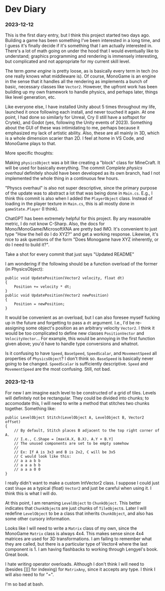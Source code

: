 # Dev Diary
### 2023-12-12
This is the first diary entry, but I think this project started two days ago. Building a game has been something I've been interested in a long time, and I guess it's finally decide if it's something that I am actually interested in. There's a lot of math going on under the hood that I would eventually like to understand; graphics programming and rendering is immensely interesting, but complicated and not appropriate for my current skill level.

The term *game engine* is pretty loose, as is basically every term in tech (no one really knows what middleware is). Of course, MonoGame is an engine in the sense that it handles all the rendering as implements a bunch of basic, necessary classes like `Vector2`. However, the upfront work has been building up my own framework to handle physics, and perhaps later, things like level generation, etc.

Like everyone else, I have installed Unity about 5 times throughout my life, launched it once following each install, and never touched it again. At one point, I had done so similarly for Unreal, Cry (I still have a softspot for Crytek), and Godot (yes, following the Unity events of 2023). Something about the GUI of these was intimidating to me, perhaps because it emphasized my lack of artistic ability. Also, these are all mainly in 3D, which is a whole dimension scarier than 2D. I feel at home in VS Code, and MonoGame plays to that.

More specific thoughts:

Making `physicsObject` was a bit like creating a "block" class for MineCraft. It will be used for basically everything. The commit *Complete physics overhaul* definitely should have been developed as its own branch, had I not implemented the whole thing in a continuous few hours.

"Physcs overhaul" is also not super descriptive, since the primary purpose of the update was to abstract a lot that was being done in `Main.cs`. E.g., I think this commit is also when I added the `PlayerObject` class. Instead of loading in the player texture in `Main.cs`, this is all mostly done in `gameState.Player` (I think).

ChatGPT has been extremely helpful for this project. By any reasonable metric, I do not know C-Sharp. Also, the docs for Mono/MonoGame/MicrosoftXNA are pretty bad IMO. It's convenient to just type "How the hell do I do XYZ?" and get a working response. Likewise, it's nice to ask questions of the form "Does Monogame have XYZ inherently, or do I need to build it?".

Take a shot for every commit that just says "Updated README"

I am wondering if the following should be a function overload of the former (in PhysicsObject):
```
public void UpdatePosition(Vector2 velocity, float dt)
{
    Position += velocity * dt;
}
public void UpdatePosition(Vector2 newPosition)
{
    Position = newPosition;
}
```

It would be convenient as an overload, but I can also foresee myself fucking up in the future and forgetting to pass a `dt` argument. I.e., I'd be re-assigning some object's position as an arbitrary velocity `Vector2`. I think it would be too complicated to define new classes `PositionVector` and `VelocityVector`... For example, this would be annoying in the first function given above; you'd have to handle type conversions and whatnot.

Is it confusing to have `Speed`, `BaseSpeed`, `SpeedScalar`, and `MovementSpeed` all properties of `PhysicsObject`? I don't think so. `BaseSpeed` is basically never going to be changed. `SpeedScalar` is sufficiently descriptive. `Speed` and `MovementSpeed` are the most confusing. Still, not bad.

### 2023-12-13
For new I am imagine each level to be constructed of a grid of tiles. Levels will definitely not be rectangular. They could be divided into chunks; to accomodate this, I will need to write a method that stitches two chunks together. Something like:
```
public LevelObject Stitch(LevelObject A, LevelObject B, Vector2 offset)
{
    // By default, Stitch places B adjacent to the top right corner of A.
    // I.e., C.Shape = [max(A.X, B.X), A.Y + B.Y]
    // The unused components are set to be empty somehow
    //
    // Ex: If A is 3x3 and B is 2x2, C will be 3x5
    // C would look like this:
    // a a a b b
    // a a a b b
    // a a a 0 0 
}
```

I really didn't want to make a custom IntVector2 class. I suppose I could just cast `Shape` as a typical (float) `Vector2` and just be careful when using it. I think this is what I will do.

At this point, I am renaming `LevelObject` to `ChunkObject`. This better indicates that `ChunkObject`s are just chunks of `TileObject`s. Later I will redefine `LevelObject` to be a class that inherits `ChunkObject`, and also has some other cursory information.

Looks like I will need to write a `Matrix` class of my own, since the MonoGame `Matrix` class is always 4x4. This makes sense since 4x4 matrices are used for 3D transformations. I am failing to remember what they are called, but there is a particular type of Vector4 where the last component is 1. I am having flashbacks to working through Lengyel's book. Great book.

I hate writing operator overloads. Although I don't think I will need to (besides [][] for indexing) for `MatrixAny`, since it accepts any type. I think I will also need to for "=".

I'm so bad at bash.

